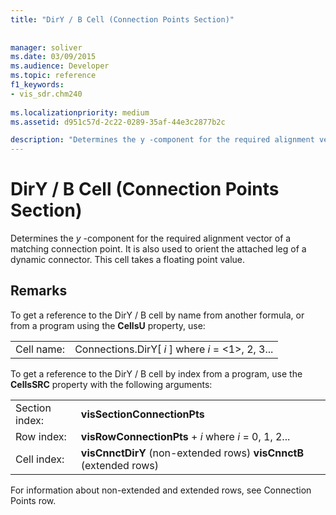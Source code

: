 ```yaml
---
title: "DirY / B Cell (Connection Points Section)"
 
 
manager: soliver
ms.date: 03/09/2015
ms.audience: Developer
ms.topic: reference
f1_keywords:
- vis_sdr.chm240
 
ms.localizationpriority: medium
ms.assetid: d951c57d-2c22-0289-35af-44e3c2877b2c

description: "Determines the y -component for the required alignment vector of a matching connection point. It is also used to orient the attached leg of a dynamic connector. This cell takes a floating point value."
---
```


# DirY / B Cell (Connection Points Section)

Determines the  *y*  -component for the required alignment vector of a matching connection point. It is also used to orient the attached leg of a dynamic connector. This cell takes a floating point value. 
  
## Remarks

To get a reference to the DirY / B cell by name from another formula, or from a program using the **CellsU** property, use: 
  
|||
|:-----|:-----|
|Cell name:  <br/> |Connections.DirY[ *i*  ]           where  *i*  = <1>, 2, 3...  <br/> |
   
To get a reference to the DirY / B cell by index from a program, use the **CellsSRC** property with the following arguments: 
  
|||
|:-----|:-----|
|Section index:  <br/> |**visSectionConnectionPts** <br/> |
|Row index:  <br/> |**visRowConnectionPts** +  *i*            where  *i*  = 0, 1, 2...  <br/> |
|Cell index:  <br/> |**visCnnctDirY** (non-extended rows)           **visCnnctB** (extended rows)  <br/> |
   
For information about non-extended and extended rows, see Connection Points row.
  

